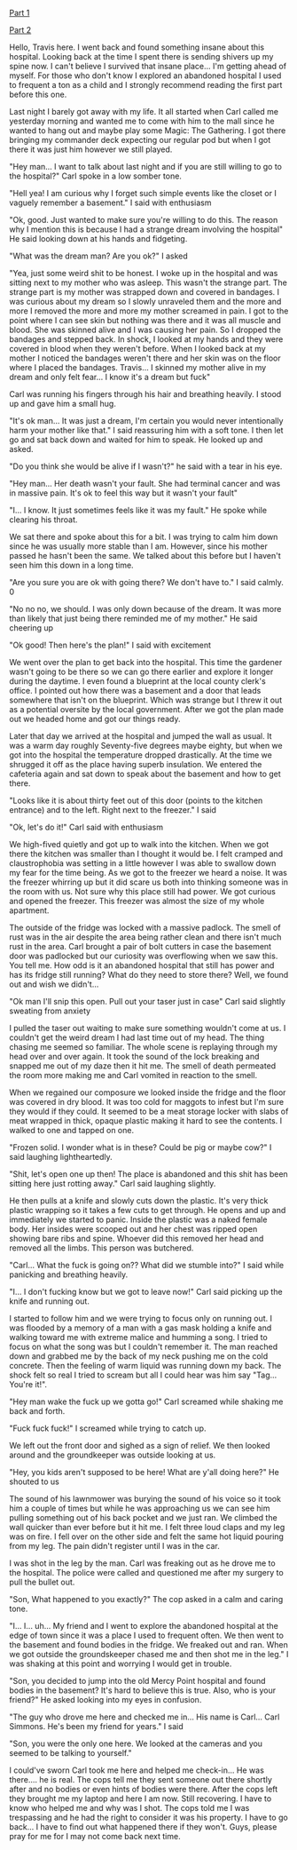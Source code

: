 [Part 1](https://www.reddit.com/r/nosleep/comments/uhlxvs/i_explored_an_abandoned_hospital_and_found_a/)

[Part 2](https://www.reddit.com/r/nosleep/comments/um7pym/i_explored_an_abandoned_hospital_and_found_a/)

Hello, Travis here. I went back and found something insane about this hospital. Looking back at the time I spent there is sending shivers up my spine now. I can't believe I survived that insane place... I'm getting ahead of myself. For those who don't know I explored an abandoned hospital I used to frequent a ton as a child and I strongly recommend reading the first part before this one.

Last night I barely got away with my life. It all started when Carl called me yesterday morning and wanted me to come with him to the mall since he wanted to hang out and maybe play some Magic: The Gathering. I got there bringing my commander deck expecting our regular pod but when I got there it was just him however we still played.

"Hey man... I want to talk about last night and if you are still willing to go to the hospital?" Carl spoke in a low somber tone.

"Hell yea! I am curious why I forget such simple events like the closet or I vaguely remember a basement." I said with enthusiasm

"Ok, good. Just wanted to make sure you're willing to do this. The reason why  I mention this is because I had a strange dream involving the hospital" He said looking down at his hands and fidgeting.

"What was the dream man? Are you ok?" I asked

"Yea, just some weird shit to be honest. I woke up in the hospital and was sitting next to my mother who was asleep. This wasn't the strange part. The strange part is my mother was strapped down and covered in bandages. I was curious about my dream so I slowly unraveled them and the more and more  I removed the more and more my mother screamed in pain. I got to the point where  I can see skin but nothing was there and it was all muscle and blood. She was skinned alive and I was causing her pain. So I dropped the bandages and stepped back. In shock, I looked at my hands and they were covered in blood when they weren't before. When I looked back at my mother I noticed the bandages weren't there and her skin was on the floor where  I placed the bandages. Travis... I skinned my mother alive in my dream and only felt fear... I know it's a dream but fuck"

Carl was running his fingers through his hair and breathing heavily. I stood up and gave him a small hug.

"It's ok man... It was just a dream, I'm certain you would never intentionally harm your mother like that." I said reassuring him with a soft tone. I then let go and sat back down and waited for him to speak. He looked up and asked.

"Do you think she would be alive if I wasn't?" he said with a tear in his eye.

"Hey man... Her death wasn't your fault. She had terminal cancer and was in massive pain. It's ok to feel this way but it wasn't your fault"

"I... I know. It just sometimes feels like it was my fault." He spoke while clearing his throat.

We sat there and spoke about this for a bit. I was trying to calm him down since he was usually more stable than I am. However, since his mother passed he hasn't been the same. We talked about this before but I haven't seen him this down in a long time.

"Are you sure you are ok with going there? We don't have to." I said calmly. 0

"No no no, we should. I was only down because of the dream. It was more than likely that just being there reminded me of my mother." He said cheering up

"Ok good! Then here's the plan!" I said with excitement

We went over the plan to get back into the hospital. This time the gardener wasn't going to be there so we can go there earlier and explore it longer during the daytime. I even found a blueprint at the local county clerk's office. I pointed out how there was a basement and a door that leads somewhere that isn't on the blueprint. Which was strange but I threw it out as a potential oversite by the local government. After we got the plan made out we headed home and got our things ready.

Later that day we arrived at the hospital and jumped the wall as usual. It was a warm day roughly Seventy-five degrees maybe eighty, but when we got into the hospital the temperature dropped drastically. At the time we shrugged it off as the place having superb insulation. We entered the cafeteria again and sat down to speak about the basement and how to get there.

"Looks like it is about thirty feet out of this door (points to the kitchen entrance) and to the left. Right next to the  freezer." I said

"Ok, let's do it!" Carl said with enthusiasm

We high-fived quietly and got up to walk into the kitchen. When we got there the kitchen was smaller than I thought it would be. I felt cramped and claustrophobia was setting in a little however I was able to swallow down my fear for the time being. As we got to the freezer we heard a noise. It was the freezer whirring up but it did scare us both into thinking someone was in the room with us. Not sure why this place still had power. We got curious and opened the freezer. This freezer was almost the size of my whole apartment.

The outside of the fridge was locked with a massive padlock. The smell of rust was in the air despite the area being rather clean and there isn't much rust in the area. Carl brought a pair of bolt cutters in case the basement door was padlocked but our curiosity was overflowing when we saw this. You tell me. How odd is it an abandoned hospital that still has power and has its fridge still running? What do they need to store there? Well, we found out and wish we didn't...

"Ok man I'll snip this open. Pull out your taser just in case" Carl said slightly sweating from anxiety

I pulled the taser out waiting to make sure something wouldn't come at us. I couldn't get the weird dream I had last time out of my head. The thing chasing me seemed so familiar. The whole scene is replaying through my head over and over again. It took the sound of the lock breaking and snapped me out of my daze then it hit me. The smell of death permeated the room more making me and Carl vomited in reaction to the smell.

When we regained our composure we looked inside the fridge and the floor was covered in dry blood. It was too cold for maggots to infest but I'm sure they would if they could. It seemed to be a meat storage locker with slabs of meat wrapped in thick, opaque plastic making it hard to see the contents. I walked to one and tapped on one.

"Frozen solid. I wonder what is in these? Could be pig or maybe cow?" I said laughing lightheartedly.

"Shit, let's open one up then! The place is abandoned and this shit has been sitting here just rotting away." Carl said laughing slightly.

He then pulls at a knife and slowly cuts down the plastic. It's very thick plastic wrapping so it takes a few cuts to get through. He opens and up and immediately we started to panic. Inside the plastic was a naked female body. Her insides were scooped out and her chest was ripped open showing bare ribs and spine. Whoever did this removed her head and removed all the limbs. This person was butchered.

"Carl... What the fuck is going on?? What did we stumble into?" I said while panicking and breathing heavily.

"I... I don't fucking know but we got to leave now!" Carl said picking up the knife and running out.

I started to follow him and we were trying to focus only on running out. I was flooded by a memory of a man with a gas mask holding a knife and walking toward me with extreme malice and humming a song. I tried to focus on what the song was but I couldn't remember it. The man reached down and grabbed me by the back of my neck pushing me on the cold concrete. Then the feeling of warm liquid was running down my back. The shock felt so real I tried to scream but all I could hear was him say "Tag... You're it!".

"Hey man wake the fuck up we gotta go!" Carl screamed while shaking me back and forth.

"Fuck fuck fuck!" I screamed while trying to catch up.

We left out the front door and sighed as a sign of relief. We then looked around and the groundkeeper was outside looking at us.

"Hey, you kids aren't supposed to be here! What are y'all doing here?" He shouted to us

The sound of his lawnmower was burying the sound of his voice so it took him a couple of times but while he was approaching us we can see him pulling something out of his back pocket and we just ran. We climbed the wall quicker than ever before but it hit me. I felt three loud claps and my leg was on fire. I fell over on the other side and felt the same hot liquid pouring from my leg. The pain didn't register until I was in the car.

I was shot in the leg by the man. Carl was freaking out as he drove me to the hospital. The police were called and questioned me after my surgery to pull the bullet out.

"Son, What happened to you exactly?" The cop asked in a calm and caring tone.

"I... I... uh... My friend and I went to explore the abandoned hospital at the edge of town since it was a place I used to frequent often. We then went to the basement and found bodies in the fridge. We freaked out and ran. When we got outside the groundskeeper chased me and then shot me in the leg." I was shaking at this point and worrying I would get in trouble.

"Son, you decided to jump into the old Mercy Point hospital and found bodies in the basement? It's hard to believe this is true. Also, who is your friend?" He asked looking into my eyes in confusion.

"The guy who drove me here and checked me in... His name is Carl... Carl Simmons. He's been my friend for years." I said

"Son, you were the only one here. We looked at the cameras and you seemed to be talking to yourself."

I could've sworn Carl took me here and helped me check-in... He was there.... he is real. The cops tell me they sent someone out there shortly after and no bodies or even hints of bodies were there. After the cops left they brought me my laptop and here I am now. Still recovering. I have to know who helped me and why was I shot. The cops told me I was trespassing and he had the right to consider it was his property. I have to go back... I have to find out what happened there if they won't. Guys, please pray for me for I may not come back next time.